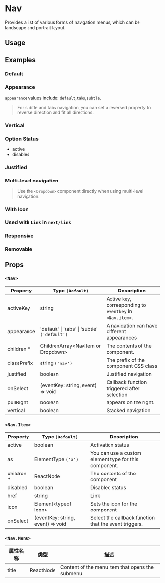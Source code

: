 # Nav

Provides a list of various forms of navigation menus, which can be landscape and portrait layout.

## Usage

<!--{include:(components/nav/fragments/import.md)}-->

## Examples

### Default

<!--{include:`basic.md`}-->

### Appearance

`appearance` values include: `default`,`tabs`,`subtle`.

<!--{include:`appearance.md`}-->

> For subtle and tabs navigation, you can set a reversed property to reverse direction and fit all directions.

### Vertical

<!--{include:`vertical.md`}-->

### Option Status

- active
- disabled

<!--{include:`status.md`}-->

### Justified

<!--{include:`justified.md`}-->

### Multi-level navigation

<!--{include:`dropdown.md`}-->

> Use the `<Dropdown>` component directly when using multi-level navigation.

### With Icon

<!--{include:`icon.md`}-->

### Used with `Link` in `next/link`

<!--{include:`with-router.md`}-->

### Responsive

<!--{include:`responsive-nav.md`}-->

### Removable

<!--{include:`removable-nav.md`}-->

## Props

### `<Nav>`

| Property    | Type `(Default)`                                      | Description                                                |
| ----------- | ----------------------------------------------------- | ---------------------------------------------------------- |
| activeKey   | string                                                | Active `key`, corresponding to `eventkey` in `<Nav.item>`. |
| appearance  | 'default' &#124; 'tabs' &#124; 'subtle' `('default')` | A navigation can have different appearances                |
| children \* | ChildrenArray&lt;NavItem or Dropdown&gt;              | The contents of the component.                             |
| classPrefix | string `('nav')`                                      | The prefix of the component CSS class                      |
| justified   | boolean                                               | Justified navigation                                       |
| onSelect    | (eventKey: string, event) => void                     | Callback function triggered after selection                |
| pullRight   | boolean                                               | appears on the right.                                      |
| vertical    | boolean                                               | Stacked navigation                                         |

### `<Nav.Item>`

| Property    | Type `(Default)`                  | Description                                           |
| ----------- | --------------------------------- | ----------------------------------------------------- |
| active      | boolean                           | Activation status                                     |
| as          | ElementType `('a')`               | You can use a custom element type for this component. |
| children \* | ReactNode                         | The contents of the component                         |
| disabled    | boolean                           | Disabled status                                       |
| href        | string                            | Link                                                  |
| icon        | Element&lt;typeof Icon&gt;        | Sets the icon for the component                       |
| onSelect    | (eventKey: string, event) => void | Select the callback function that the event triggers. |

### `<Nav.Menu>`

| 属性名称 | 类型      | 描述                                            |
| -------- | --------- | ----------------------------------------------- |
| title    | ReactNode | Content of the menu item that opens the submenu |
